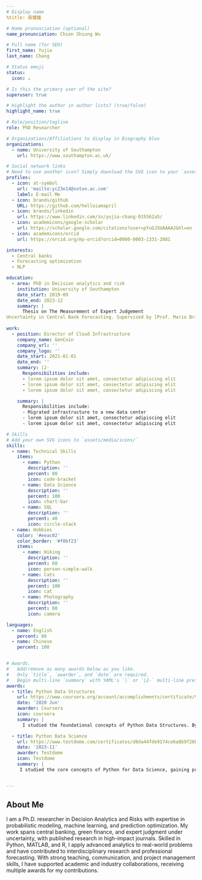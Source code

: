 ```yaml
---
# Display name
%title: 吳健雄

# Name pronunciation (optional)
name_pronunciation: Chien Shiung Wu

# Full name (for SEO)
first_name: Yujia
last_name: Chang

# Status emoji
status:
  icon: ☕️

# Is this the primary user of the site?
superuser: true

# Highlight the author in author lists? (true/false)
highlight_name: true

# Role/position/tagline
role: PhD Researcher

# Organizations/Affiliations to display in Biography blox
organizations:
  - name: University of Southampton
    url: https://www.southampton.ac.uk/

# Social network links
# Need to use another icon? Simply download the SVG icon to your `assets/media/icons/` folder.
profiles:
  - icon: at-symbol
    url: 'mailto:yc23e14@soton.ac.com'
    label: E-mail Me
  - icon: brands/github
    URL: https://github.com/helloiamapril
  - icon: brands/linkedin
    url: https://www.linkedin.com/in/yujia-chang-015562a5/
  - icon: academicons/google-scholar
    url: https://scholar.google.com/citations?user=pYuGJXUAAAAJ&hl=en
  - icon: academicons/orcid
    url: https://orcid.org/my-orcid?orcid=0000-0003-1331-2081

interests:
  - Central banks
  - Forecasting optimization 
  - NLP

education:
  - area: PhD in Decision analytics and risk
    institution: University of Southampton
    date_start: 2019-09
    date_end: 2023-12
    summary: |
      Thesis on The Measurement of Expert Judgement
Uncertainty in Central Bank Forecasting. Supervised by [Prof. Mario Brito](https://www.southampton.ac.uk/people/5x5thg/professor-mario-brito). 
 
work:
  - position: Director of Cloud Infrastructure
    company_name: GenCoin
    company_url: ''
    company_logo: ''
    date_start: 2021-01-01
    date_end: ''
    summary: |2-
      Responsibilities include:
      - lorem ipsum dolor sit amet, consectetur adipiscing elit
      - lorem ipsum dolor sit amet, consectetur adipiscing elit
      - lorem ipsum dolor sit amet, consectetur adipiscing elit

    summary: |
      Responsibilities include:
      - Migrated infrastructure to a new data center
      - lorem ipsum dolor sit amet, consectetur adipiscing elit
      - lorem ipsum dolor sit amet, consectetur adipiscing elit

# Skills
# Add your own SVG icons to `assets/media/icons/`
skills:
  - name: Technical Skills
    items:
      - name: Python
        description: ''
        percent: 80
        icon: code-bracket
      - name: Data Science
        description: ''
        percent: 100
        icon: chart-bar
      - name: SQL
        description: ''
        percent: 40
        icon: circle-stack
  - name: Hobbies
    color: '#eeac02'
    color_border: '#f0bf23'
    items:
      - name: Hiking
        description: ''
        percent: 60
        icon: person-simple-walk
      - name: Cats
        description: ''
        percent: 100
        icon: cat
      - name: Photography
        description: ''
        percent: 80
        icon: camera

languages:
  - name: English
    percent: 80
  - name: Chinese
    percent: 100


# Awards.
#   Add/remove as many awards below as you like.
#   Only `title`, `awarder`, and `date` are required.
#   Begin multi-line `summary` with YAML's `|` or `|2-` multi-line prefix and indent 2 spaces below.
awards:
  - title: Python Data Structures
    url: https://www.coursera.org/account/accomplishments/certificate/9DAEMB8MAH9E
    date: '2020 Jun'
    awarder: Coursera
    icon: coursera
    summary: |
      I studied the foundational concepts of Python Data Structures. By the end, I was familiar with core data types such as lists, tuples, dictionaries, and sets; understood how to manipulate and traverse these data structures efficiently; implemented algorithms to solve real-world problems using Python; identified the appropriate data structure to optimize performance for specific tasks; and applied these skills to build structured and efficient Python applications.

  - title: Python Data Science
    url: https://www.testdome.com/certificates/d8da44fde9174ce6a8b9f26ba7f27d6b
    date: '2023-11'
    awarder: Testdome
    icon: Testdome
    summary: |
     I studied the core concepts of Python for Data Science, gaining proficiency in libraries such as NumPy, pandas, Matplotlib, and Seaborn. By the end, I was able to manipulate and analyze large datasets effectively, perform data cleaning and preprocessing, visualize data trends, and generate insights. Additionally, I developed a solid understanding of statistical analysis and machine learning workflows using scikit-learn. These skills were applied to real-world scenarios, enabling me to extract meaningful information from complex data and present it in a clear, actionable format.


---
```


## About Me

I am a Ph.D. researcher in Decision Analytics and Risks with expertise in probabilistic modeling, machine
learning, and prediction optimization. My work spans central banking, green finance, and expert judgment
under uncertainty, with published research in high-impact journals. Skilled in Python, MATLAB, and R, I apply
advanced analytics to real-world problems and have contributed to interdisciplinary research and professional
forecasting. With strong teaching, communication, and project management skills, I have supported academic
and industry collaborations, receiving multiple awards for my contributions.
